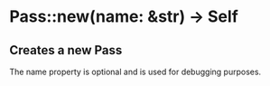 # Pass::new(name: &str) -> Self

## Creates a new Pass

The name property is optional and is used for debugging purposes.
